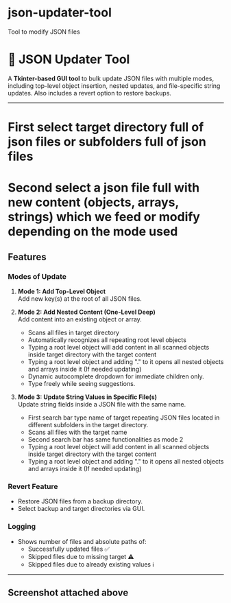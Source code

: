 # json-updater-tool
Tool to modify JSON files


# 🔧 JSON Updater Tool

A **Tkinter-based GUI tool** to bulk update JSON files with multiple modes, including top-level object insertion, nested updates, and file-specific string updates. Also includes a revert option to restore backups.  

---
# First select target directory full of json files or subfolders full of json files
# Second select a json file full with new content (objects, arrays, strings) which we feed or modify depending on the mode used

## Features

### **Modes of Update**
1. **Mode 1: Add Top-Level Object**  
   Add new key(s) at the root of all JSON files.

2. **Mode 2: Add Nested Content (One-Level Deep)**  
   Add content into an existing object or array.
   - Scans all files in target directory
   - Automatically recognizes all repeating root level objects
   - Typing a root level object will add content in all scanned objects inside target directory with the target content
   - Typing a root level object and adding "." to it opens all nested objects and arrays inside it (If needed updating) 
   - Dynamic autocomplete dropdown for immediate children only.  
   - Type freely while seeing suggestions.

4. **Mode 3: Update String Values in Specific File(s)**  
   Update string fields inside a JSON file with the same name.  
   - First search bar type name of target repeating JSON files located in different subfolders in the target directory.
   - Scans all files with the target name
   - Second search bar has same functionalities as mode 2
   - Typing a root level object will add content in all scanned objects inside target directory with the target content
   - Typing a root level object and adding "." to it opens all nested objects and arrays inside it (If needed updating) 

### **Revert Feature**
- Restore JSON files from a backup directory.  
- Select backup and target directories via GUI.  

### **Logging**
- Shows number of files and absolute paths of:  
  - Successfully updated files ✅  
  - Skipped files due to missing target ⚠️  
  - Skipped files due to already existing values ℹ️  

---

## Screenshot attached above
